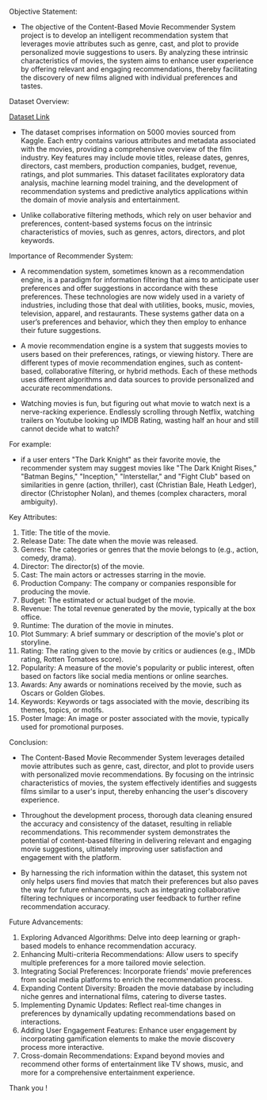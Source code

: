 Objective Statement:

- The objective of the Content-Based Movie Recommender System project is to develop an intelligent recommendation system that
leverages movie attributes such as genre, cast, and plot to provide personalized movie suggestions to users. By analyzing these
intrinsic characteristics of movies, the system aims to enhance user experience by offering relevant and engaging recommendations,
thereby facilitating the discovery of new films aligned with individual preferences and tastes.

Dataset Overview:

 [Dataset Link](https://www.kaggle.com/datasets/tmdb/tmdb-movie-metadata)

- The dataset comprises information on 5000 movies sourced from Kaggle. Each entry contains various attributes and metadata
associated with the movies, providing a comprehensive overview of the film industry. Key features may include movie titles, release
dates, genres, directors, cast members, production companies, budget, revenue, ratings, and plot summaries. This dataset facilitates
exploratory data analysis, machine learning model training, and the development of recommendation systems and predictive
analytics applications within the domain of movie analysis and entertainment.

- Unlike collaborative filtering methods, which rely on user behavior and preferences, content-based systems focus on the intrinsic
characteristics of movies, such as genres, actors, directors, and plot keywords.

Importance of Recommender System:

- A recommendation system, sometimes known as a recommendation engine, is a paradigm for information filtering that aims to
anticipate user preferences and offer suggestions in accordance with these preferences. These technologies are now widely used in
a variety of industries, including those that deal with utilities, books, music, movies, television, apparel, and restaurants. These
systems gather data on a user’s preferences and behavior, which they then employ to enhance their future suggestions.

- A movie recommendation engine is a system that suggests movies to users based on their preferences, ratings, or viewing history.
There are different types of movie recommendation engines, such as content-based, collaborative filtering, or hybrid methods. Each
of these methods uses different algorithms and data sources to provide personalized and accurate recommendations.

- Watching movies is fun, but figuring out what movie to watch next is a nerve-racking experience. Endlessly scrolling through Netflix,
watching trailers on Youtube looking up IMDB Rating, wasting half an hour and still cannot decide what to watch?

For example:
- if a user enters "The Dark Knight" as their favorite movie, the recommender system may suggest movies like "The Dark Knight
Rises," "Batman Begins," "Inception," "Interstellar," and "Fight Club" based on similarities in genre (action, thriller), cast (Christian
Bale, Heath Ledger), director (Christopher Nolan), and themes (complex characters, moral ambiguity).

Key Attributes:

1. Title: The title of the movie.
2. Release Date: The date when the movie was released.
3. Genres: The categories or genres that the movie belongs to (e.g., action, comedy, drama).
4. Director: The director(s) of the movie.
5. Cast: The main actors or actresses starring in the movie.
6. Production Company: The company or companies responsible for producing the movie.
7. Budget: The estimated or actual budget of the movie.
8. Revenue: The total revenue generated by the movie, typically at the box office.
9. Runtime: The duration of the movie in minutes.
10. Plot Summary: A brief summary or description of the movie's plot or storyline.
11. Rating: The rating given to the movie by critics or audiences (e.g., IMDb rating, Rotten Tomatoes score).
12. Popularity: A measure of the movie's popularity or public interest, often based on factors like social media mentions or online
searches.
13. Awards: Any awards or nominations received by the movie, such as Oscars or Golden Globes.
14. Keywords: Keywords or tags associated with the movie, describing its themes, topics, or motifs.
15. Poster Image: An image or poster associated with the movie, typically used for promotional purposes.

Conclusion:

- The Content-Based Movie Recommender System leverages detailed movie attributes such as genre, cast, director, and plot to
provide users with personalized movie recommendations. By focusing on the intrinsic characteristics of movies, the system
effectively identifies and suggests films similar to a user's input, thereby enhancing the user's discovery experience.

- Throughout the development process, thorough data cleaning ensured the accuracy and consistency of the dataset, resulting in
reliable recommendations. This recommender system demonstrates the potential of content-based filtering in delivering relevant and
engaging movie suggestions, ultimately improving user satisfaction and engagement with the platform.

- By harnessing the rich information within the dataset, this system not only helps users find movies that match their preferences but
also paves the way for future enhancements, such as integrating collaborative filtering techniques or incorporating user feedback to
further refine recommendation accuracy.

Future Advancements:

1. Exploring Advanced Algorithms: Delve into deep learning or graph-based models to enhance recommendation accuracy.
2. Enhancing Multi-criteria Recommendations: Allow users to specify multiple preferences for a more tailored movie selection.
3. Integrating Social Preferences: Incorporate friends' movie preferences from social media platforms to enrich the recommendation
process.
4. Expanding Content Diversity: Broaden the movie database by including niche genres and international films, catering to diverse
tastes.
5. Implementing Dynamic Updates: Reflect real-time changes in preferences by dynamically updating recommendations based on
interactions.
6. Adding User Engagement Features: Enhance user engagement by incorporating gamification elements to make the movie
discovery process more interactive.
7. Cross-domain Recommendations: Expand beyond movies and recommend other forms of entertainment like TV shows, music,
and more for a comprehensive entertainment experience.

Thank you !  

